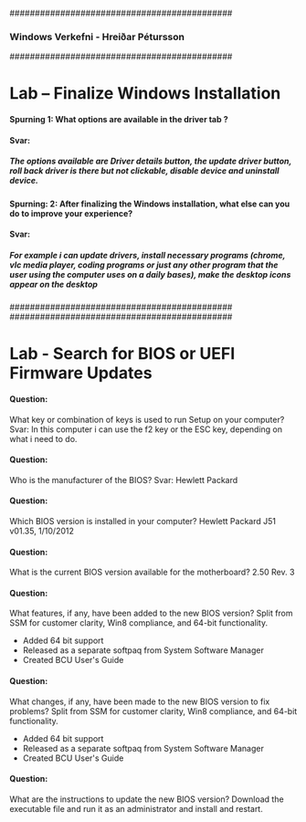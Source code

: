 ############################################
### Windows Verkefni - Hreiðar Pétursson ###
############################################


# Lab – Finalize Windows Installation

#### Spurning 1: What options are available in the driver tab ?

#### Svar:
##### The options available are Driver details button, the update driver button, roll back driver is there but not clickable, disable device and uninstall device.

#### Spurning: 2: After finalizing the Windows installation, what else can you do to improve your experience?

#### Svar:
##### For example i can update drivers, install necessary programs (chrome, vlc media player, coding programs or just any other program that the user using the computer uses on a daily bases), make the desktop icons appear on the desktop

############################################
############################################

# Lab - Search for BIOS or UEFI Firmware Updates

#### Question:
What key or combination of keys is used to run Setup on your computer?
Svar: In this computer i can use the f2 key or the ESC key, depending on what i need to do.


#### Question:
Who is the manufacturer of the BIOS?
Svar: Hewlett Packard

#### Question:
Which BIOS version is installed in your computer?
Hewlett Packard J51 v01.35, 1/10/2012

#### Question:
What is the current BIOS version available for the motherboard?
2.50 Rev. 3

#### Question:
What features, if any, have been added to the new BIOS version?
Split from SSM for customer clarity, Win8 compliance, and 64-bit functionality.
- Added 64 bit support
- Released as a separate softpaq from System Software Manager
- Created BCU User's Guide

#### Question:
What changes, if any, have been made to the new BIOS version to fix problems?
Split from SSM for customer clarity, Win8 compliance, and 64-bit functionality.
- Added 64 bit support
- Released as a separate softpaq from System Software Manager
- Created BCU User's Guide

#### Question:
What are the instructions to update the new BIOS version?
Download the executable file and run it as an administrator and install and restart.


# 




 